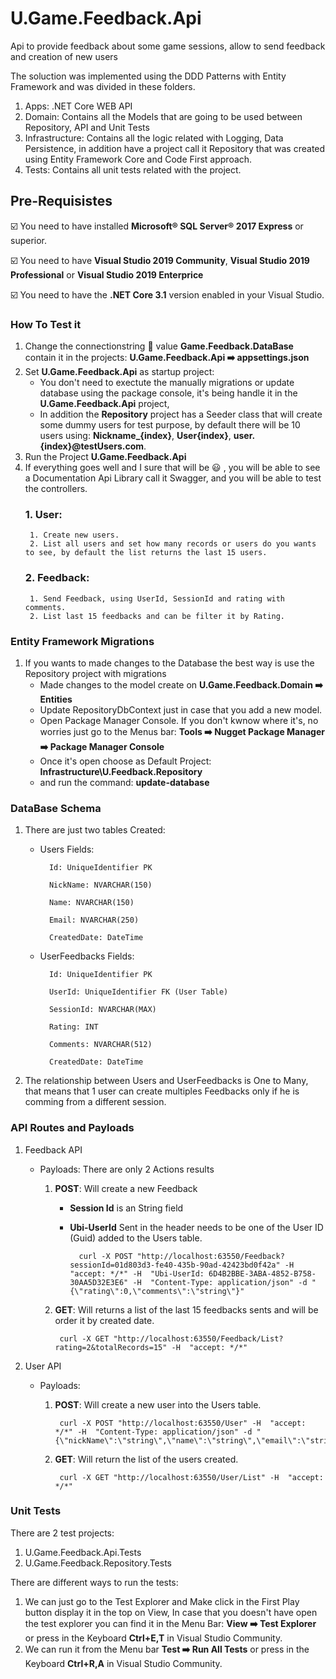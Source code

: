 # U.Game.Feedback.Api
Api to provide feedback about some game sessions, allow to send feedback and creation of new users

The soluction was implemented using the DDD Patterns with Entity Framework and was divided in these folders.
1. Apps: .NET Core WEB API
2. Domain: Contains all the Models that are going to be used between Repository, API and Unit Tests
3. Infrastructure: Contains all the logic related with Logging, Data Persistence, in addition have a project call it Repository that was created using Entity Framework Core and Code First approach.
5. Tests: Contains all unit tests related with the project.

## Pre-Requisistes
:ballot_box_with_check: You need to have installed **Microsoft® SQL Server® 2017 Express** or superior.

:ballot_box_with_check: You need to have **Visual Studio 2019 Community**, **Visual Studio 2019 Professional** or **Visual Studio 2019 Enterprice**

:ballot_box_with_check: You need to have the **.NET Core 3.1** version enabled in your Visual Studio.


### How To Test it
1. Change the connectionstring :key: value **Game.Feedback.DataBase** contain it in the projects: **U.Game.Feedback.Api ➡️ appsettings.json**
3. Set **U.Game.Feedback.Api** as startup project: 
	- You don't need to exectute the manually migrations or update database using the package console, it's being handle it in the **U.Game.Feedback.Api** project, 
	- In addition the **Repository** project has a Seeder class that will create some dummy users for test purpose, by default there will be 10 users using: **Nickname_{index}**, **User{index}**, **user.{index}@testUsers.com**.
5. Run the Project **U.Game.Feedback.Api**
6. If everything goes well and I sure that will be :smiley: , you will be able to see a Documentation Api Library call it Swagger, and you will be able to test the controllers.
	### 1. User: 
		1. Create new users.
		2. List all users and set how many records or users do you wants to see, by default the list returns the last 15 users.
	### 2. Feedback:
		1. Send Feedback, using UserId, SessionId and rating with comments.
		2. List last 15 feedbacks and can be filter it by Rating.
		
### Entity Framework Migrations
1. If you wants to made changes to the Database the best way is use the Repository project with migrations	
	- Made changes to the model create on **U.Game.Feedback.Domain ➡️ Entities**
	- Update RepositoryDbContext just in case that you add a new model.
	- Open Package Manager Console. If you don't kwnow where it's, no worries just go to the Menus bar: **Tools ➡️ Nugget Package Manager ➡️  Package Manager Console**
	- Once it's open choose as Default Project: **Infrastructure\U.Feedback.Repository**
	- and run the command: **update-database**
	
### DataBase Schema
1. There are just two tables Created:
	- Users	Fields: 
		
			Id: UniqueIdentifier PK
			
			NickName: NVARCHAR(150)
			
			Name: NVARCHAR(150)
			
			Email: NVARCHAR(250)
			
			CreatedDate: DateTime
	- UserFeedbacks	Fields:
		
			Id: UniqueIdentifier PK
			
			UserId: UniqueIdentifier FK (User Table)
			
			SessionId: NVARCHAR(MAX)
			
			Rating: INT
			
			Comments: NVARCHAR(512)
			
			CreatedDate: DateTime			
2. The relationship between Users and UserFeedbacks is One to Many, that means that 1 user can create multiples Feedbacks only if he is comming from a different session.

### API Routes and Payloads
1. Feedback API	
	- Payloads: There are only 2 Actions results
		
		1. **POST**: Will create a new Feedback 
			- **Session Id** is an String field 
			- **Ubi-UserId** Sent in the header needs to be one of the User ID (Guid) added to the Users table.	
	
	
					curl -X POST "http://localhost:63550/Feedback?sessionId=01d803d3-fe40-435b-90ad-42423bd0f42a" -H  "accept: */*" -H  "Ubi-UserId: 6D4B2BBE-3ABA-4852-B758-30AA5D32E3E6" -H  "Content-Type: application/json" -d "{\"rating\":0,\"comments\":\"string\"}"
				
				
		2. **GET**: Will returns a list of the last 15 feedbacks sents and will be order it by created date.

				curl -X GET "http://localhost:63550/Feedback/List?rating=2&totalRecords=15" -H  "accept: */*"

2. User API	
	- Payloads:
	
		1. **POST**: Will create a new user into the Users table.		
	
	
				curl -X POST "http://localhost:63550/User" -H  "accept: */*" -H  "Content-Type: application/json" -d "{\"nickName\":\"string\",\"name\":\"string\",\"email\":\"string\"}"


		2. **GET**: Will return the list of the users created.
		
		
				curl -X GET "http://localhost:63550/User/List" -H  "accept: */*"
		
		
### Unit Tests

There are 2 test projects:

1. U.Game.Feedback.Api.Tests
2. U.Game.Feedback.Repository.Tests

There are different ways to run the tests:

1. We can just go to the Test Explorer and Make click in the First Play button display it in the top on View, In case that you doesn't have open the test explorer you can find it in the Menu Bar: **View ➡️ Test Explorer** or press in the Keyboard **Ctrl+E,T** in Visual Studio Community.
2. We can run it from the Menu bar **Test ➡️ Run All Tests** or press in the Keyboard **Ctrl+R,A** in Visual Studio Community.
	
